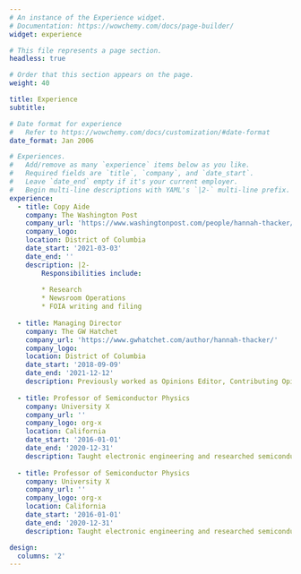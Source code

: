 ```yaml
---
# An instance of the Experience widget.
# Documentation: https://wowchemy.com/docs/page-builder/
widget: experience

# This file represents a page section.
headless: true

# Order that this section appears on the page.
weight: 40

title: Experience
subtitle:

# Date format for experience
#   Refer to https://wowchemy.com/docs/customization/#date-format
date_format: Jan 2006

# Experiences.
#   Add/remove as many `experience` items below as you like.
#   Required fields are `title`, `company`, and `date_start`.
#   Leave `date_end` empty if it's your current employer.
#   Begin multi-line descriptions with YAML's `|2-` multi-line prefix.
experience:
  - title: Copy Aide
    company: The Washington Post
    company_url: 'https://www.washingtonpost.com/people/hannah-thacker/'
    company_logo: 
    location: District of Columbia
    date_start: '2021-03-03'
    date_end: ''
    description: |2-
        Responsibilities include:
        
        * Research
        * Newsroom Operations
        * FOIA writing and filing 
        
  - title: Managing Director
    company: The GW Hatchet 
    company_url: 'https://www.gwhatchet.com/author/hannah-thacker/'
    company_logo: 
    location: District of Columbia
    date_start: '2018-09-09'
    date_end: '2021-12-12'
    description: Previously worked as Opinions Editor, Contributing Opinions Editor and Columnist.
    
  - title: Professor of Semiconductor Physics
    company: University X
    company_url: ''
    company_logo: org-x
    location: California
    date_start: '2016-01-01'
    date_end: '2020-12-31'
    description: Taught electronic engineering and researched semiconductor physics.
    
  - title: Professor of Semiconductor Physics
    company: University X
    company_url: ''
    company_logo: org-x
    location: California
    date_start: '2016-01-01'
    date_end: '2020-12-31'
    description: Taught electronic engineering and researched semiconductor physics.

design:
  columns: '2'
---
```

